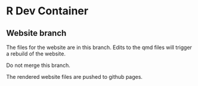 # R Dev Container

## Website branch

The files for the website are in this branch. Edits to the qmd files will trigger a rebuild of the website.

Do not merge this branch.

The rendered website files are pushed to github pages.